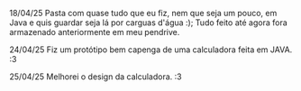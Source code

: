 18/04/25
Pasta com quase tudo que eu fiz, nem que seja um pouco, em Java e quis guardar seja lá por carguas d'água :);
Tudo feito até agora fora armazenado anteriormente em meu pendrive.

24/04/25
Fiz um protótipo bem capenga de uma calculadora feita em JAVA.
:3

25/04/25
Melhorei o design da calculadora.
:3
